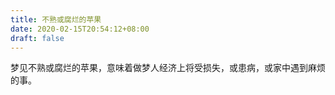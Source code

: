 ```yaml
---
title: 不熟或腐烂的苹果
date: 2020-02-15T20:54:12+08:00
draft: false
---
```


梦见不熟或腐烂的苹果，意味着做梦人经济上将受损失，或患病，或家中遇到麻烦的事。


